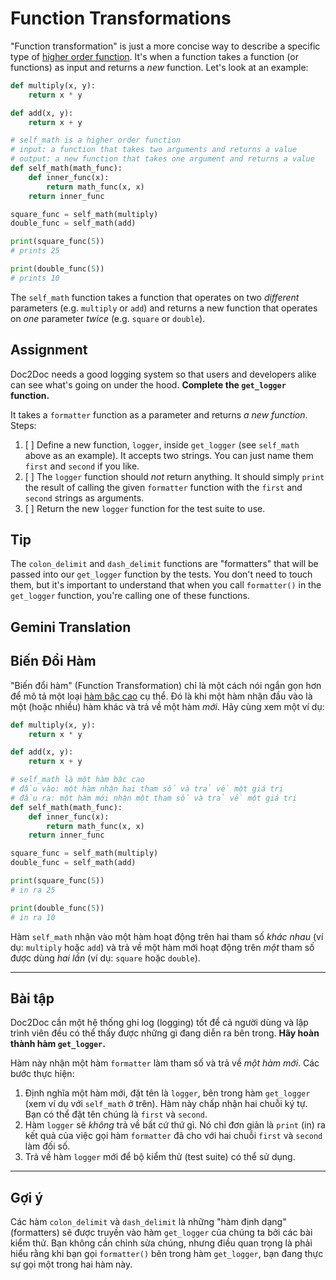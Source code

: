 # Function Transformations

"Function transformation" is just a more concise way to describe a specific type of [higher order function](https://en.wikipedia.org/wiki/Higher-order_function). It's when a function takes a function (or functions) as input and returns a *new* function. Let's look at an example:

```python
def multiply(x, y):
    return x * y

def add(x, y):
    return x + y

# self_math is a higher order function
# input: a function that takes two arguments and returns a value
# output: a new function that takes one argument and returns a value
def self_math(math_func):
    def inner_func(x):
        return math_func(x, x)
    return inner_func

square_func = self_math(multiply)
double_func = self_math(add)

print(square_func(5))
# prints 25

print(double_func(5))
# prints 10
```

The `self_math` function takes a function that operates on two *different* parameters (e.g. `multiply` or `add`) and returns a new function that operates on *one* parameter *twice* (e.g. `square` or `double`).

## Assignment

Doc2Doc needs a good logging system so that users and developers alike can see what's going on under the hood. **Complete the `get_logger` function.**

It takes a `formatter` function as a parameter and returns *a new function*. Steps:

1. [ ] Define a new function, `logger`, inside `get_logger` (see `self_math` above as an example). It accepts two strings. You can just name them `first` and `second` if you like.
2. [ ] The `logger` function should *not* return anything. It should simply `print` the result of calling the given `formatter` function with the `first` and `second` strings as arguments.
3. [ ] Return the new `logger` function for the test suite to use.

## Tip

The `colon_delimit` and `dash_delimit` functions are "formatters" that will be passed into our `get_logger` function by the tests. You don't need to touch them, but it's important to understand that when you call `formatter()` in the `get_logger` function, you're calling one of these functions.

## Gemini Translation

## Biến Đổi Hàm

"Biến đổi hàm" (Function Transformation) chỉ là một cách nói ngắn gọn hơn để mô tả một loại [hàm bậc cao](https://en.wikipedia.org/wiki/Higher-order_function) cụ thể. Đó là khi một hàm nhận đầu vào là một (hoặc nhiều) hàm khác và trả về một hàm *mới*. Hãy cùng xem một ví dụ:

```python
def multiply(x, y):
    return x * y

def add(x, y):
    return x + y

# self_math là một hàm bậc cao
# đầu vào: một hàm nhận hai tham số và trả về một giá trị
# đầu ra: một hàm mới nhận một tham số và trả về một giá trị
def self_math(math_func):
    def inner_func(x):
        return math_func(x, x)
    return inner_func

square_func = self_math(multiply)
double_func = self_math(add)

print(square_func(5))
# in ra 25

print(double_func(5))
# in ra 10
```

Hàm `self_math` nhận vào một hàm hoạt động trên hai tham số *khác nhau* (ví dụ: `multiply` hoặc `add`) và trả về một hàm mới hoạt động trên *một* tham số được dùng *hai lần* (ví dụ: `square` hoặc `double`).

-----

## Bài tập

Doc2Doc cần một hệ thống ghi log (logging) tốt để cả người dùng và lập trình viên đều có thể thấy được những gì đang diễn ra bên trong. **Hãy hoàn thành hàm `get_logger`.**

Hàm này nhận một hàm `formatter` làm tham số và trả về *một hàm mới*. Các bước thực hiện:

1.  Định nghĩa một hàm mới, đặt tên là `logger`, bên trong hàm `get_logger` (xem ví dụ với `self_math` ở trên). Hàm này chấp nhận hai chuỗi ký tự. Bạn có thể đặt tên chúng là `first` và `second`.
2.  Hàm `logger` sẽ *không* trả về bất cứ thứ gì. Nó chỉ đơn giản là `print` (in) ra kết quả của việc gọi hàm `formatter` đã cho với hai chuỗi `first` và `second` làm đối số.
3.  Trả về hàm `logger` mới để bộ kiểm thử (test suite) có thể sử dụng.

-----

## Gợi ý

Các hàm `colon_delimit` và `dash_delimit` là những "hàm định dạng" (formatters) sẽ được truyền vào hàm `get_logger` của chúng ta bởi các bài kiểm thử. Bạn không cần chỉnh sửa chúng, nhưng điều quan trọng là phải hiểu rằng khi bạn gọi `formatter()` bên trong hàm `get_logger`, bạn đang thực sự gọi một trong hai hàm này.

